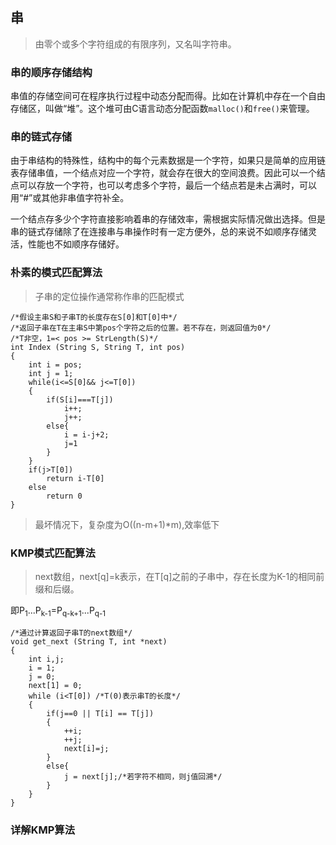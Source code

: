 ## 串
> 由零个或多个字符组成的有限序列，又名叫字符串。
### 串的顺序存储结构
串值的存储空间可在程序执行过程中动态分配而得。比如在计算机中存在一个自由存储区，叫做“堆”。这个堆可由C语言动态分配函数`malloc()`和`free()`来管理。
### 串的链式存储
由于串结构的特殊性，结构中的每个元素数据是一个字符，如果只是简单的应用链表存储串值，一个结点对应一个字符，就会存在很大的空间浪费。因此可以一个结点可以存放一个字符，也可以考虑多个字符，最后一个结点若是未占满时，可以用“#”或其他非串值字符补全。

一个结点存多少个字符直接影响着串的存储效率，需根据实际情况做出选择。但是串的链式存储除了在连接串与串操作时有一定方便外，总的来说不如顺序存储灵活，性能也不如顺序存储好。
### 朴素的模式匹配算法
> 子串的定位操作通常称作串的匹配模式
```
/*假设主串S和子串T的长度存在S[0]和T[0]中*/
/*返回子串在T在主串S中第pos个字符之后的位置。若不存在，则返回值为0*/
/*T非空，1=< pos >= StrLength(S)*/
int Index (String S, String T, int pos)
{
    int i = pos;
    int j = 1;
    while(i<=S[0]&& j<=T[0])
    {
        if(S[i]===T[j])
            i++;
            j++;
        else{
            i = i-j+2;
            j=1
        }
    }
    if(j>T[0])
        return i-T[0]
    else
        return 0
}
```
> 最坏情况下，复杂度为O((n-m+1)*m),效率低下
### KMP模式匹配算法
> next数组，next[q]=k表示，在T[q]之前的子串中，存在长度为K-1的相同前缀和后缀。

即P<sub>1</sub>...P<sub>k-1</sub>=P<sub>q-k+1</sub>...P<sub>q-1</sub>

```
/*通过计算返回子串T的next数组*/
void get_next (String T, int *next)
{
    int i,j;
    i = 1;
    j = 0;
    next[1] = 0;
    while (i<T[0]) /*T(0)表示串T的长度*/
    {
        if(j==0 || T[i] == T[j])
        {
            ++i;
            ++j;
            next[i]=j;
        }
        else{
            j = next[j];/*若字符不相同，则j值回溯*/
        }
    }
}
```
### 详解KMP算法